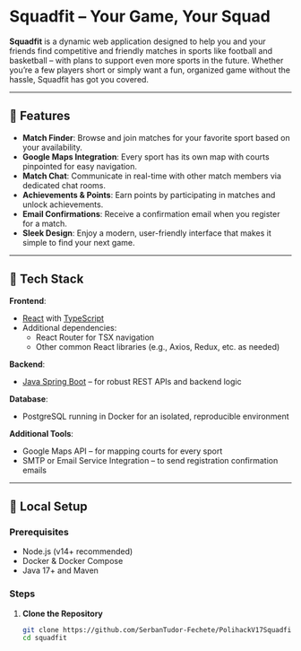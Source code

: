 # Squadfit – Your Game, Your Squad

**Squadfit** is a dynamic web application designed to help you and your friends find competitive and friendly matches in sports like football and basketball – with plans to support even more sports in the future. Whether you’re a few players short or simply want a fun, organized game without the hassle, Squadfit has got you covered.

---

## 🚀 Features

- **Match Finder**: Browse and join matches for your favorite sport based on your availability.
- **Google Maps Integration**: Every sport has its own map with courts pinpointed for easy navigation.
- **Match Chat**: Communicate in real-time with other match members via dedicated chat rooms.
- **Achievements & Points**: Earn points by participating in matches and unlock achievements.
- **Email Confirmations**: Receive a confirmation email when you register for a match.
- **Sleek Design**: Enjoy a modern, user-friendly interface that makes it simple to find your next game.

---

## 🧱 Tech Stack

**Frontend**:  
- [React](https://reactjs.org/) with [TypeScript](https://www.typescriptlang.org/)
- Additional dependencies:
  - React Router for TSX navigation
  - Other common React libraries (e.g., Axios, Redux, etc. as needed)

**Backend**:  
- [Java Spring Boot](https://spring.io/projects/spring-boot) – for robust REST APIs and backend logic

**Database**:  
- PostgreSQL running in Docker for an isolated, reproducible environment

**Additional Tools**:  
- Google Maps API – for mapping courts for every sport
- SMTP or Email Service Integration – to send registration confirmation emails

---

## 🐳 Local Setup

### Prerequisites
- Node.js (v14+ recommended)
- Docker & Docker Compose
- Java 17+ and Maven

### Steps

1. **Clone the Repository**

   ```bash
   git clone https://github.com/SerbanTudor-Fechete/PolihackV17Squadfit.git
   cd squadfit
